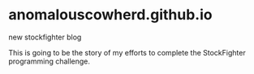 # anomalouscowherd.github.io
new stockfighter blog

This is going to be the story of my efforts to complete the StockFighter programming challenge.

